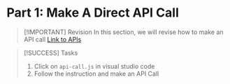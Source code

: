 # Part 1: Make A Direct API Call
> [!IMPORTANT] Revision
> In this section, we will revise how to make an API call
> [Link to APIs](https://github.com/public-apis/public-apis?tab=readme-ov-file#programming)

> [!SUCCESS] Tasks
> 1. Click on `api-call.js` in visual studio code
> 2. Follow the instruction and make an API Call


